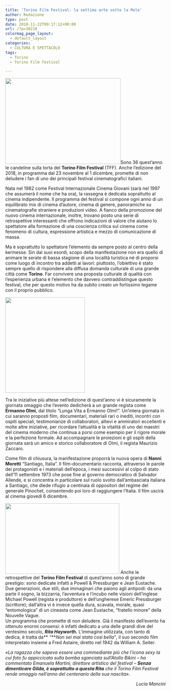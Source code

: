 ```yaml
---
title: 'Torino Film Festival: la settima arte sotto la Mole'
author: Redazione
type: post
date: 2018-11-22T09:17:12+00:00
url: /?p=10218
colormag_page_layout:
  - default_layout
categories:
  - CULTURA E SPETTACOLO
tags:
  - Torino
  - Torino Film festival

---
```

<img decoding="async" loading="lazy" class="alignleft wp-image-10220" src="https://progressonline.it/wp-content/uploads/2018/11/TorinoFilmFestivalLogo-300x223.png" alt="" width="362" height="270" />Sono 36 quest’anno le candeline sulla torta del **Torino Film Festival** (TFF). Anche l’edizione del 2018, in programma dal 23 novembre al 1 dicembre, promette di non deludere i fan di uno dei principali festival cinematografici italiani.

Nata nel 1982 come Festival Internazionale Cinema Giovani (sarà nel 1997 che assumerà il nome che ha ora), la rassegna è dedicata soprattutto al cinema indipendente. Il programma del festival si compone ogni anno di un equilibrato mix di cinema d&#8217;autore, cinema di genere, panoramiche su cinematografie straniere e produzioni video. A fianco della promozione del nuovo cinema internazionale, inoltre, trovano posto una serie di retrospettive interessanti che offrono indicazioni di valore che aiutano lo spettatore alla formazione di una coscienza critica sul cinema come fenomeno di cultura, espressione artistica e mezzo di comunicazione di massa.

Ma è soprattutto lo spettatore l’elemento da sempre posto al centro della kermesse. Sin dai suoi esordi, scopo della manifestazione non era quello di animare le serate di bassa stagione di una località turistica né di proporsi come luogo di incontro tra addetti ai lavori: piuttosto, l’obiettivo è stato sempre quello di rispondere alla diffusa domanda culturale di una grande città come **Torino**. Far convivere una proposta culturale di qualità con l&#8217;esperienza urbana è l’elemento che davvero contraddistingue questo festival, che per questo motivo ha da subito creato un fortissimo legame con il proprio pubblico.

<img decoding="async" loading="lazy" class="size-medium wp-image-10222 alignright" src="https://progressonline.it/wp-content/uploads/2018/11/Ermanno_Olmi_2013_2-250x300.jpg" alt="" width="250" height="300" /> 

Tra le iniziative più attese nell’edizione di quest’anno vi è sicuramente la giornata omaggio che l’evento dedicherà a un grande regista come **Ermanno Olmi**, dal titolo “Lunga Vita a Ermanno Olmi!”. Un&#8217;intera giornata in cui saranno proposti film, documentari, materiali rari o inediti, incontri con ospiti speciali, testimonianze di collaboratori, allievi e ammiratori eccellenti e molte altre iniziative, per ricordare l&#8217;attualità e la vitalità di uno dei maestri del cinema moderno che continua a porsi come esempio per il rigore morale e la perfezione formale. Ad accompagnare le proiezioni e gli ospiti della giornata sarà un amico e storico collaboratore di Olmi, il regista Maurizio Zaccaro.

Come film di chiusura, la manifestazione proporrà la nuova opera di **Nanni Moretti** &#8220;Santiago, Italia&#8221;. Il film-documentario racconta, attraverso le parole dei protagonisti e i materiali dell&#8217;epoca, i mesi successivi al colpo di stato dell&#8217;11 settembre 1973 che pose fine al governo democratico di Salvador Allende, e si concentra in particolare sul ruolo svolto dall&#8217;ambasciata italiana a Santiago, che diede rifugio a centinaia di oppositori del regime del generale Pinochet, consentendo poi loro di raggiungere l&#8217;Italia. Il film uscirà al cinema giovedì 6 dicembre.

<img decoding="async" loading="lazy" class="alignleft wp-image-10223 " src="https://progressonline.it/wp-content/uploads/2018/11/TorinoFilmFestival_Piemonte750x464.jpg" alt="" width="358" height="222" /> Anche le retrospettive del **Torino Film Festival** di quest’anno sono di grande prestigio: sono dedicate infatti a Powell & Pressburger e Jean Eustache. Due generazioni, due stili, due immaginari che paiono agli antipodi: da una parte il sogno, la bizzarria, l&#8217;avventura e l&#8217;incubo nelle visioni dell&#8217;inglese Michael Powell (regista e produttore) e dell&#8217;ungherese Emeric Pressburger (scrittore); dall&#8217;altra vi è invece quella dura, scavata, morale, quasi &#8220;entomologica&#8221; di un cineasta come Jean Eustache, &#8220;fratello minore&#8221; della Nouvelle Vague.  
Un programma che promette di non deludere. Già il manifesto dell’evento ha ottenuto enormi consensi: è infatti dedicato a una delle grandi dive del ventesimo secolo, **_Rita Hayworth._** L’immagine utilizzata, con tanto di dedica, è tratta da** _“_**_Non sei mai stata così bella”_, il suo secondo film interpretato insieme a Fred Astaire, diretto nel 1942 da William A. Seiter.

_«La ragazza che sapeva essere una commediante più che l’icona sexy la cui foto fu appiccicata sulla bomba sganciata sull’Atollo Bikini – ha commentato Emanuela Martini, direttore artistico del festival –_ **_Senza dimenticare Gilda, è soprattutto a questa Rita_** _che il Torino Film Festival rende omaggio nell’anno del centenario della sua nascita»._

<p style="text-align: right;">
  <em>Lucia Mancini</em>
</p>